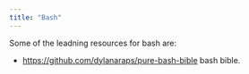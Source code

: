 ```yaml
---
title: "Bash"
---
```


Some of the leadning resources for bash are:

- <https://github.com/dylanaraps/pure-bash-bible> bash bible.
